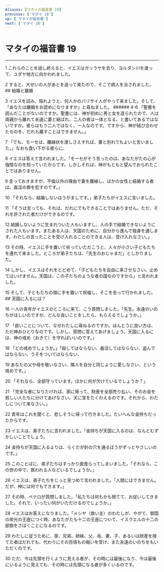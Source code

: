 ```yaml
---
Aliases: [マタイの福音書 19]
previous: ['マタイ 18']
up: ['マタイの福音書']
next: ['マタイ 20']
---
```

# マタイの福音書 19

***




1 
これらのことを話し終えると、イエスはガリラヤを去り、ヨルダン川を渡って、ユダヤ地方に向かわれました。 



2 
すると、大ぜいの人があとを追って来たので、そこで病人を治されました。 ## 結婚と離婚 



3 
イエスを試み、陥れようと、何人かのパリサイ人がやって来ました。そして、「あなたは離婚をお認めになりますか」と尋ねました。 ###### 4-6 「聖書を読んだことがないのですか。聖書には、神が初めに男と女を造られたので、人は両親から離れて永遠に妻と結ばれ、二人の者は一体となる、と書いてあるではないですか。彼らはもう二人ではなく、一人なのです。ですから、神が結び合わせたものを、だれも離すことはできません。」 



7 
「でも、モーセは、離縁状を渡しさえすれば、妻と別れてもよいと言いました。」なおも食い下がる彼らに、 



8 
イエスは答えて言われました。「モーセがそう言ったのは、あなたがたの心が強情なのを知っていたからです。しかしそれは、神がもともと望んでおられたことではありません。 



9 
言っておきますが、不倫以外の理由で妻を離縁し、ほかの女性と結婚する者は、姦淫の罪を犯すのです。」 



10 
「それなら、結婚しないほうがましです。」弟子たちがイエスに言いました。 



11 
「そうは言っても、それは、だれにでもできることではありません。ただ、それを許された者だけができるのです。 



12 
結婚しないように生まれついた人もいますし、人の手で結婚できないようにされた人もいます。またある人は、天国のために、自分から進んで独身を通します。わたしの言ったことを受け入れることのできる人は、受け入れなさい。」 



13 
その時、イエスに手を置いて祈っていただこうと、人々が小さい子どもたちを連れて来ました。ところが弟子たちは、「先生のおじゃまだ」としかりました。 



14 
しかし、イエスはそれをとどめて、「子どもたちを自由に来させなさい。止めてはいけません。天国は、この子たちのような者の国なのですから」と言われました。 



15 
そして、子どもたちの頭に手を置いて祝福し、そこを去って行かれました。 ## 天国に入るには？ 



16 
一人の青年がイエスのところに来て、こう質問しました。「先生。永遠のいのちがほしいのですが、どんな良いことをしたら、もらえるでしょうか。」 



17 
「良いことについて、なぜわたしに尋ねるのですか。ほんとうに良い方は、ただ神おひとりなのです。しかし、質問に答えてあげましょう。天国に入るには、神の戒め（おきて）を守ればいいのです。」 



18 
「どの戒めでしょうか。」「殺してはならない、姦淫してはならない、盗んではならない、うそをついてはならない、 



19 
あなたの父や母を敬いなさい、隣人を自分と同じように愛しなさい、という戒めです。」 



20 
「それなら、全部守っています。ほかに何が欠けているでしょうか？」 



21 
「完全な者になりたければ、家に帰って、財産を全部売り払い、そのお金を貧しい人たちに分けてあげなさい。天に宝をたくわえるのです。それから、わたしについて来なさい。」 



22 
青年はこれを聞くと、悲しそうに帰って行きました。たいへんな金持ちだったからです。 



23 
イエスは、弟子たちに言われました。「金持ちが天国に入るのは、なんとむずかしいことでしょう。 



24 
金持ちが天国に入るよりは、らくだが針の穴を通るほうがずっとやさしいのです。」 



25 
このことばに、弟子たちはすっかり面食らってしまいました。「それなら、この世の中で、救われる人などいるでしょうか。」 



26 
イエスは、弟子たちをじっと見つめて言われました。「人間にはできません。だが、神には何でもできます。」 



27 
その時、ペテロが質問しました。「私たちは何もかも捨てて、お従いしてきました。それで、いったい何がいただけるのでしょうか。」 



28 
イエスはお答えになりました。「メシヤ（救い主）のわたしが、やがて、御国の栄光の王座につく時、あなたがたも十二の王座について、イスラエルの十二の部族をさばくことになるのです。 



29 
わたしに従うために、家、兄弟、姉妹、父、母、妻、子、あるいは財産を捨てた者はだれでも、代わりにその百倍もの報いを受け、また永遠のいのちをもいただくのです。 



30 
ただ、今は先頭を行くように見える者が、その時には最後になり、今は最後にいるように見えても、その時には先頭になる者が多くいるのです。
